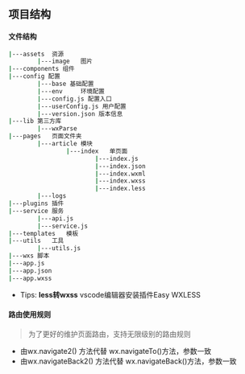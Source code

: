 ## 项目结构

#### 文件结构
```bash
|---assets  资源 
        |---image   图片
|---components 组件
|---config 配置
        |---base 基础配置
        |---env     环境配置
        |---config.js 配置入口
        |---userConfig.js 用户配置
        |---version.json 版本信息
|---lib 第三方库
        |---wxParse
|---pages   页面文件夹
        |---article 模块
                |---index   单页面
                        |---index.js
                        |---index.json
                        |---index.wxml
                        |---index.wxss
                        |---index.less
        |---logs
|---plugins 插件
|---service 服务
        |---api.js
        |---service.js
|---templates   模板
|---utils   工具
        |---utils.js
|---wxs 脚本
|---app.js
|---app.json
|---app.wxss
```

* Tips: **less转wxss**
vscode编辑器安装插件Easy WXLESS

#### 路由使用规则
  > 为了更好的维护页面路由，支持无限级别的路由规则
  * 由wx.navigate2() 方法代替 wx.navigateTo()方法，参数一致
  * 由wx.navigateBack2() 方法代替 wx.navigateBack()方法，参数一致